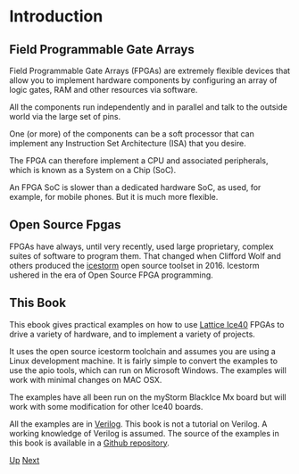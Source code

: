 # Introduction
##	Field Programmable Gate Arrays
Field Programmable Gate Arrays (FPGAs) are extremely flexible devices that allow you to implement hardware components by configuring an array of logic gates, RAM and other resources via software.

All the components run independently and in parallel and talk to the outside world via the large set of pins.

One (or more) of the components can be a soft processor that can implement any Instruction Set Architecture (ISA) that you desire.

The FPGA can therefore implement a CPU and associated peripherals, which is known as a System on a Chip (SoC).

An FPGA SoC is slower than a dedicated hardware SoC, as used, for example, for mobile phones. But it is much more flexible.

##	Open Source Fpgas
FPGAs have always, until very recently, used large proprietary, complex suites of software to program them. That changed when Clifford Wolf and others produced the [icestorm][] open source toolset in 2016. Icestorm ushered in the era of Open Source FPGA programming.

[icestorm]:		http://www.clifford.at/icestorm/

##	This Book
This ebook gives practical examples on how to use [Lattice Ice40][] FPGAs to drive a variety of hardware, and to implement a variety of projects.

It uses the open source icestorm toolchain and assumes you are using a Linux development machine. It is fairly simple to convert the examples to use the apio tools, which can run on Microsoft Windows. The examples will work with minimal changes on MAC OSX.

The examples have all been run on the myStorm BlackIce Mx board but will work with some modification for other Ice40 boards.

All the examples are in [Verilog][]. This book is not a tutorial on Verilog. A working knowledge of Verilog is assumed.
The source of the examples in this book is available in a [Github repository][]. 

[Lattice Ice40]:		http://www.latticesemi.com/Products/FPGAandCPLD/iCE40
[Verilog]:				https://en.wikipedia.org/wiki/Verilog
[Github repository]:	https://github.com/lawrie/blackicemx_examples/tree/master/ebook

[Up](../README.md) [Next](../The_Hardware/The_Hardware.md)
